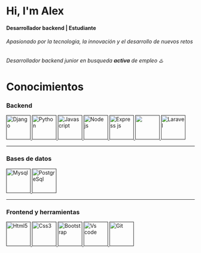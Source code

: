 # Hi, I'm Alex

#### Desarrollador backend | Estudiante
###### Apasionado por la tecnologia, la innovación y el desarrollo de nuevos retos
###### Desarrollador backend junior en busqueda **activa** de empleo ♨️

# Conocimientos
### Backend
<p align="left">
 <a href="" target="_blank"> 
  <img src="https://github.com/Aceballos15/profile/blob/master/img/django-plain-wordmark.svg" alt="Django" width="65" height="65"/> 
 </a> 
  <a href="" target="_blank"> 
  <img src="https://github.com/Aceballos15/profile/blob/master/img/python-original.svg" alt="Python" width="65" height="65"/> 
 </a>  
 <a href="" target="_blank"> 
  <img src="https://github.com/Aceballos15/profile/blob/master/img/javascript-original.svg" alt="Javascript" width="65" height="65"/> 
 </a> 
   <a href="" target="_blank"> 
  <img src="https://github.com/Aceballos15/profile/blob/master/img/nodejs-original-wordmark.svg" alt="Node js" width="65" height="65"/> 
 </a> 
   <a href="" target="_blank"> 
  <img src="https://github.com/Aceballos15/profile/blob/master/img/express-original-wordmark.svg" alt="Express js" width="65" height="65"/> 
 </a> 
   <a href="" target="_blank"> 
  <img src="https://github.com/Aceballos15/profile/blob/master/img/php-original.svg alt="Php" width="65" height="65"/> 
 </a> 
   <a href="" target="_blank"> 
  <img src="https://github.com/Aceballos15/profile/blob/master/img/laravel-plain.svg" alt="Laravel" width="65" height="65"/> 
 </a> 
</p>  
  
---
### Bases de datos
                                                                                                                          
<p align="left">
 <a href="" target="_blank"> 
  <img src="https://github.com/Aceballos15/profile/blob/master/img/mysql-original-wordmark.svg" alt="Mysql" width="65" height="65"/> 
 </a> 
   <a href="" target="_blank"> 
  <img src="https://github.com/Aceballos15/profile/blob/master/img/postgresql-original-wordmark.svg" alt="PostgreSql" width="65" height="65"/> 
 </a>                                                                                                                              
</p>

---
### Frontend y herramientas
<p align="left">
 <a href="" target="_blank"> 
  <img src="https://github.com/Aceballos15/profile/blob/master/img/html5-original.svg" alt="Html5" width="65" height="65"/> 
 </a> 
<a href="" target="_blank"> 
  <img src="https://github.com/Aceballos15/profile/blob/master/img/css3-original.svg" alt="Css3" width="65" height="65"/> 
 </a> 
<a href="" target="_blank"> 
  <img src="https://github.com/Aceballos15/profile/blob/master/img/bootstrap-original-wordmark.svg" alt="Bootstrap" width="65" height="65"/> 
 </a> 
<a href="" target="_blank"> 
  <img src="https://github.com/Aceballos15/profile/blob/master/img/vscode-original.svg" alt="Vs code" width="65" height="65"/> 
 </a> 
<a href="" target="_blank"> 
  <img src="https://github.com/Aceballos15/profile/blob/master/img/git-original.svg" alt="Git" width="65" height="65"/> 
 </a> 
</p>                                                                                                                          
                                                                                                                          
                                                                                                                          
